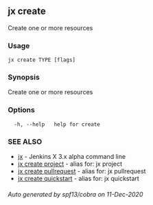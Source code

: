 ## jx create

Create one or more resources

### Usage

```
jx create TYPE [flags]
```

### Synopsis

Create one or more resources

### Options

```
  -h, --help   help for create
```

### SEE ALSO

* [jx](jx.md)	 - Jenkins X 3.x alpha command line
* [jx create project](jx_create_project.md)	 - alias for: jx project
* [jx create pullrequest](jx_create_pullrequest.md)	 - alias for: jx pullrequest
* [jx create quickstart](jx_create_quickstart.md)	 - alias for: jx quickstart

###### Auto generated by spf13/cobra on 11-Dec-2020
